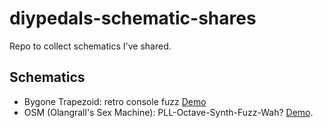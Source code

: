 # diypedals-schematic-shares
Repo to collect schematics I've shared.

## Schematics

 - Bygone Trapezoid: retro console fuzz [Demo](https://www.reddit.com/r/diypedals/comments/1hxj0g6/so_you_want_to_make_consoley_synth_fuzzes_eh/)
 - OSM (Olangrall's Sex Machine): PLL-Octave-Synth-Fuzz-Wah? [Demo](https://www.reddit.com/r/diypedals/comments/1i2f116/everything_is_a_clone_of_something/).
